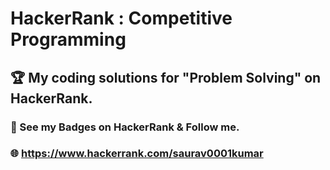 # HackerRank : Competitive Programming
## 🏆 My coding solutions for "Problem Solving" on HackerRank.
### 🏅 See my Badges on HackerRank & Follow me.
### 🌐 https://www.hackerrank.com/saurav0001kumar
